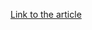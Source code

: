 [Link to the article](https://www.securonix.com/blog/securonix-threat-research-security-advisory-new-deepgosu-attack-campaign/)
